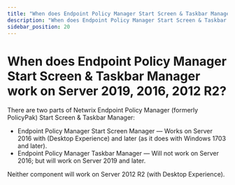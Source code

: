 ```yaml
---
title: "When does Endpoint Policy Manager Start Screen & Taskbar Manager work on Server 2019, 2016, 2012 R2?"
description: "When does Endpoint Policy Manager Start Screen & Taskbar Manager work on Server 2019, 2016, 2012 R2?"
sidebar_position: 20
---
```


# When does Endpoint Policy Manager Start Screen & Taskbar Manager work on Server 2019, 2016, 2012 R2?

There are two parts of Netwrix Endpoint Policy Manager (formerly PolicyPak) Start Screen & Taskbar
Manager:

- Endpoint Policy Manager Start Screen Manager — Works on Server 2016 with (Desktop Experience) and
  later (as it does with Windows 1703 and later).
- Endpoint Policy Manager Taskbar Manager — Will not work on Server 2016; but will work on Server
  2019 and later.

Neither component will work on Server 2012 R2 (with Desktop Experience).
